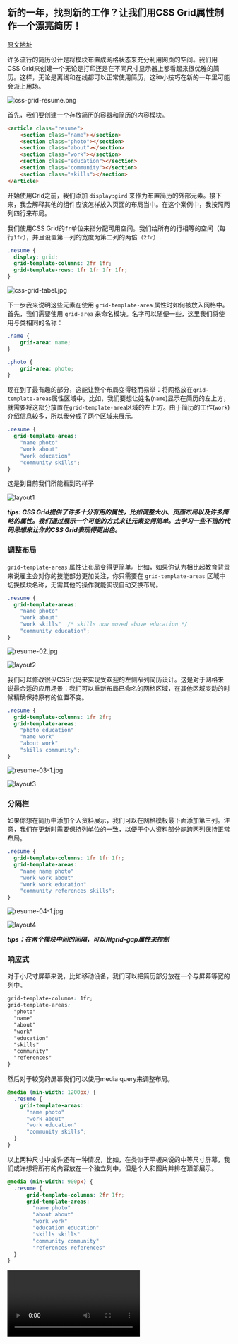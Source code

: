 ## 新的一年，找到新的工作？让我们用CSS Grid属性制作一个漂亮简历！

[原文地址](https://css-tricks.com/new-year-new-job-lets-make-a-grid-powered-resume/)

许多流行的简历设计是将模块布置成网格状态来充分利用网页的空间。我们用CSS Grid来创建一个无论是打印还是在不同尺寸显示器上都看起来很优雅的简历。这样，无论是离线和在线都可以正常使用简历，这种小技巧在新的一年里可能会派上用场。

![css-grid-resume.png](https://i.loli.net/2020/02/27/UniNVJKg2urw1tx.png)

首先，我们要创建一个存放简历的容器和简历的内容模块。

```html
<article class="resume">
    <section class="name"></section>
    <section class="photo"></section>
    <section class="about"></section>
    <section class="work"></section>
    <section class="education"></section>
    <section class="community"></section>
    <section class="skills"></section>
</article>
```

开始使用Grid之前，我们添加 `display:gird` 来作为布置简历的外部元素。接下来，我会解释其他的组件应该怎样放入页面的布局当中。在这个案例中，我按照两列四行来布局。

我们使用CSS Grid的`fr`单位来指分配可用空间。我们给所有的行相等的空间（每行`1fr`），并且设置第一列的宽度为第二列的两倍（`2fr`）.


```css
.resume {
  display: grid;
  grid-template-columns: 2fr 1fr;
  grid-template-rows: 1fr 1fr 1fr 1fr;
}
```

![css-grid-tabel.jpg](https://i.loli.net/2020/02/27/8Nse9KQAZLPqCI1.jpg)

下一步我来说明这些元素在使用 `grid-template-area` 属性时如何被放入网格中。首先，我们需要使用 `grid-area` 来命名模块。名字可以随便一些，这里我们将使用与类相同的名称：

```css
.name {
    grid-area: name;
}

.photo {
    grid-area: photo;
}
```

现在到了最有趣的部分，这能让整个布局变得轻而易举：将网格放在`grid-template-areas`属性区域中。比如，我们要想让姓名(`name`)显示在简历的左上方，就需要将这部分放置在`grid-template-area`区域的左上方。由于简历的工作(`work`)介绍信息较多，所以我分成了两个区域来展示。

```css
.resume {
  grid-template-areas:
    "name photo"
    "work about"
    "work education"
    "community skills";
}
```

这是到目前我们所能看到的样子

![layout1](https://i.loli.net/2020/02/27/TsuzdKYLBhi1ClO.png)

***tips: CSS Grid提供了许多十分有用的属性，比如调整大小、页面布局以及许多简略的属性。我们通过展示一个可能的方式来让元素变得简单。去学习一些不错的代码思想来让你的CSS Grid表现得更出色。***

### 调整布局

`grid-template-areas` 属性让布局变得更简单。比如，如果你认为相比起教育背景来说雇主会对你的技能部分更加关注，你只需要在 `grid-template-areas` 区域中切换模块名称，无需其他的操作就能实现自动交换布局。

```css
.resume {
  grid-template-areas:
    "name photo"
    "work about"
    "work skills"  /* skills now moved above education */
    "community education";
}
```

![resume-02.jpg](https://i.loli.net/2020/02/27/rdIwn6WacXGbV9R.jpg)

![layout2](https://i.loli.net/2020/02/27/tr6zaPi9IuBolYO.png)

我们可以修改很少CSS代码来实现受欢迎的左侧窄列简历设计。这是对于网格来说最合适的应用场景：我们可以重新布局已命名的网格区域，在其他区域变动的时候精确保持原有的位置不变。

```css
.resume {
  grid-template-columns: 1fr 2fr;
  grid-template-areas:
    "photo education"
    "name work"
    "about work"
    "skills community";
}
```

![resume-03-1.jpg](https://i.loli.net/2020/02/27/PNr7yzfVsEGHcA1.jpg)

![layout3](https://i.loli.net/2020/02/27/Y9F2nPZtJc4WKUN.png)


### 分隔栏

如果你想在简历中添加个人资料展示，我们可以在网格模板最下面添加第三列。注意，我们在更新时需要保持列单位的一致，以便于个人资料部分能跨两列保持正常布局。

```css
.resume {
  grid-template-columns: 1fr 1fr 1fr;
  grid-template-areas:
    "name name photo"
    "work work about"
    "work work education"
    "community references skills";
}
```

![resume-04-1.jpg](https://i.loli.net/2020/02/27/omqOv3NRdIVznJb.jpg)

![layout4](https://i.loli.net/2020/02/27/g1YOPMcrGmx7ihq.png)

***tips：在两个模块中间的间隔，可以用grid-gap属性来控制***


### 响应式

对于小尺寸屏幕来说，比如移动设备，我们可以把简历部分放在一个与屏幕等宽的列中。

```css
grid-template-columns: 1fr;
grid-template-areas:
  "photo"
  "name"
  "about"
  "work"
  "education"
  "skills"
  "community"
  "references"
}
```

然后对于较宽的屏幕我们可以使用media query来调整布局。

```css
@media (min-width: 1200px) {
  .resume {
    grid-template-areas:
      "name photo"
      "work about"
      "work education"
      "community skills";
  }
}
```

以上两种尺寸中或许还有一种情况，比如，在类似于平板来说的中等尺寸屏幕，我们或许想将所有的内容放在一个独立列中，但是个人和图片并排在顶部展示。

```css
@media (min-width: 900px) {
  .resume {
      grid-template-columns: 2fr 1fr;
      grid-template-areas:
        "name photo"
        "about about"
        "work work"
        "education education"
        "skills skills"
        "community community"
        "references references"
  }
}
```

<video id="video" controls="" preload="none">
<source id="ogv" src="https://attach-ivone.oss-cn-hongkong.aliyuncs.com/responsive_demo.mov" type="video/mov">
</video>


